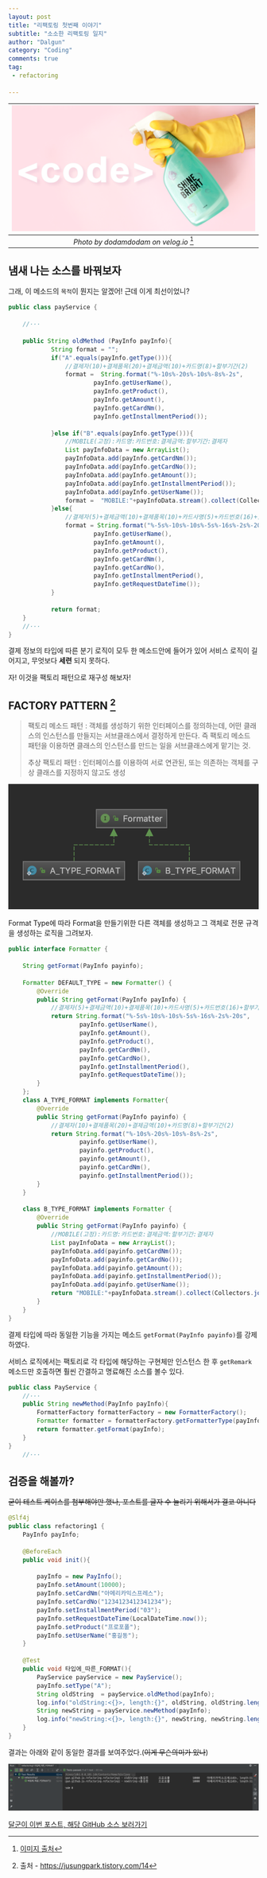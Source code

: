 ```yaml
---
layout: post
title: "리팩토링 첫번째 이야기"
subtitle: "소소한 리팩토링 일지"
author: "Dalgun"
category: "Coding"
comments: true
tag: 
 - refactoring
 
---
```


|![thumb](/assets/img/post1-thumb.png)|
|:--:| 
| *Photo by dodamdodam on velog.io* [^1] |

## 냄새 나는 소스를 바꿔보자

 그래, 이 메소드의 `목적`이 뭔지는 알겠어! 근데 이게 최선이었니? 
 

```java
public class payService {
    
    //···
    
    public String oldMethod (PayInfo payInfo){
            String format = "";
            if("A".equals(payInfo.getType())){
                //결제자(10)+결제품목(20)+결제금액(10)+카드명(8)+할부기간(2)
                format =  String.format("%-10s%-20s%-10s%-8s%-2s",
                        payInfo.getUserName(),
                        payInfo.getProduct(),
                        payInfo.getAmount(),
                        payInfo.getCardNm(),
                        payInfo.getInstallmentPeriod());
    
            }else if("B".equals(payInfo.getType())){
                //MOBILE(고정):카드명:카드번호:결제금액:할부기간:결제자
                List payInfoData = new ArrayList();
                payInfoData.add(payInfo.getCardNm());
                payInfoData.add(payInfo.getCardNo());
                payInfoData.add(payInfo.getAmount());
                payInfoData.add(payInfo.getInstallmentPeriod());
                payInfoData.add(payInfo.getUserName());
                format =  "MOBILE:"+payInfoData.stream().collect(Collectors.joining(":")).toString();
            }else{
                //결제자(5)+결제금액(10)+결제품목(10)+카드사명(5)+카드번호(16)+할부기간(2)+요청시각(20)
                format = String.format("%-5s%-10s%-10s%-5s%-16s%-2s%-20s",
                        payInfo.getUserName(),
                        payInfo.getAmount(),
                        payInfo.getProduct(),
                        payInfo.getCardNm(),
                        payInfo.getCardNo(),
                        payInfo.getInstallmentPeriod(),
                        payInfo.getRequestDateTime());
            }
    
            return format;
    }
    //···
}
```

결제 정보의 타입에 따른 분기 로직이 모두 한 메소드안에 들어가 있어 서비스 로직이 길어지고, 무엇보다 **세련** 되지 못하다.

자! 이것을 팩토리 패턴으로 재구성 해보자!

## FACTORY PATTERN [^2]
>팩토리 메소드 패턴 : 객체를 생성하기 위한 인터페이스를 정의하는데, 어떤 클래스의 인스턴스를
 만들지는 서브클래스에서 결정하게 만든다. 즉 팩토리 메소드 패턴을 이용하면
클래스의 인스턴스를 만드는 일을 서브클래스에게 맡기는 것.
>
>추상 팩토리 패턴 : 인터페이스를 이용하여 서로 연관된, 또는 의존하는 객체를 구상 클래스를 지정하지 않고도 생성

![interface](/assets/img/post1-1.png)

Format Type에 따라 Format을 만들기위한 다른 객체를 생성하고 그 객체로 전문 규격을 생성하는 로직을 그려보자.


```java
public interface Formatter {

    String getFormat(PayInfo payinfo);

    Formatter DEFAULT_TYPE = new Formatter() {
        @Override
        public String getFormat(PayInfo payInfo) {
            //결제자(5)+결제금액(10)+결제품목(10)+카드사명(5)+카드번호(16)+할부기간(2)+요청시각(20)
            return String.format("%-5s%-10s%-10s%-5s%-16s%-2s%-20s",
                    payInfo.getUserName(),
                    payInfo.getAmount(),
                    payInfo.getProduct(),
                    payInfo.getCardNm(),
                    payInfo.getCardNo(),
                    payInfo.getInstallmentPeriod(),
                    payInfo.getRequestDateTime());
        }
    };
    class A_TYPE_FORMAT implements Formatter{
        @Override
        public String getFormat(PayInfo payinfo) {
            //결제자(10)+결제품목(20)+결제금액(10)+카드명(8)+할부기간(2)
            return String.format("%-10s%-20s%-10s%-8s%-2s",
                    payinfo.getUserName(),
                    payinfo.getProduct(),
                    payinfo.getAmount(),
                    payinfo.getCardNm(),
                    payinfo.getInstallmentPeriod());
        }
    }

    class B_TYPE_FORMAT implements Formatter {
        @Override
        public String getFormat(PayInfo payinfo) {
            //MOBILE(고정):카드명:카드번호:결제금액:할부기간:결제자
            List payInfoData = new ArrayList();
            payInfoData.add(payinfo.getCardNm());
            payInfoData.add(payinfo.getCardNo());
            payInfoData.add(payinfo.getAmount());
            payInfoData.add(payinfo.getInstallmentPeriod());
            payInfoData.add(payinfo.getUserName());
            return "MOBILE:"+payInfoData.stream().collect(Collectors.joining(":")).toString();
        }
    }
}
```

결제 타입에 따라 동일한 기능을 가지는 메소드 `getFormat(PayInfo payinfo)`를 강제하였다.

서비스 로직에서는 팩토리로 각 타입에 해당하는 구현체만 인스턴스 한 후 `getRemark` 메소드만 호출하면 훨씬 간결하고 명료해진 소스를 볼수 있다.
```java
public class PayService {
    //···
    public String newMethod(PayInfo payInfo){
        FormatterFactory formatterFactory = new FormatterFactory();
        Formatter formatter = formatterFactory.getFormatterType(payInfo.getType());
        return formatter.getFormat(payInfo);
    }
}
    //···

```

## 검증을 해볼까?

~~굳이 테스트 케이스를 첨부해야만 했나, 포스트를 글자 수 늘리기 위해서가 결코 아니다~~
```java
@Slf4j
public class refactoring1 {
    PayInfo payInfo;

    @BeforeEach
    public void init(){

        payInfo = new PayInfo();
        payInfo.setAmount(10000);
        payInfo.setCardNm("아메리카익스프레스");
        payInfo.setCardNo("1234123412341234");
        payInfo.setInstallmentPeriod("03");
        payInfo.setRequestDateTime(LocalDateTime.now());
        payInfo.setProduct("프로포폴");
        payInfo.setUserName("홍길동");
    }

    @Test
    public void 타입에_따른_FORMAT(){
        PayService payService = new PayService();
        payInfo.setType("A");
        String oldString  = payService.oldMethod(payInfo);
        log.info("oldString:<{}>, length:{}", oldString, oldString.length());
        String newString = payService.newMethod(payInfo);
        log.info("newString:<{}>, length:{}", newString, newString.length());
    }
}
```

결과는 아래와 같이 동일한 결과를 보여주었다.(~~이게 무슨의미가 있나~~)

![result](/assets/img/post1-2.png)

[달군이 이번 포스트, 해당 GitHub 소스 보러가기](https://github.com/dalgun/play)


[^1]: [이미지 출처]("https://velog.io/@myeongho0812/-%EC%B2%AB-%ED%94%84%EB%A1%9C%EC%A0%9D%ED%8A%B8-%EB%A6%AC%ED%8C%A9%ED%86%A0%EB%A7%81-%ED%94%84%EB%A1%9C%EC%A0%9D%ED%8A%B8-%EC%86%8C%EA%B0%9C-%EC%9B%B9-%EA%B0%9C%EB%B0%9C%EC%9E%90%EB%A1%9C-%EC%84%B1%EC%9E%A5%ED%95%98%EA%B8%B0-qxk0ugiy01")
[^2]: 출처 - https://jusungpark.tistory.com/14
 
